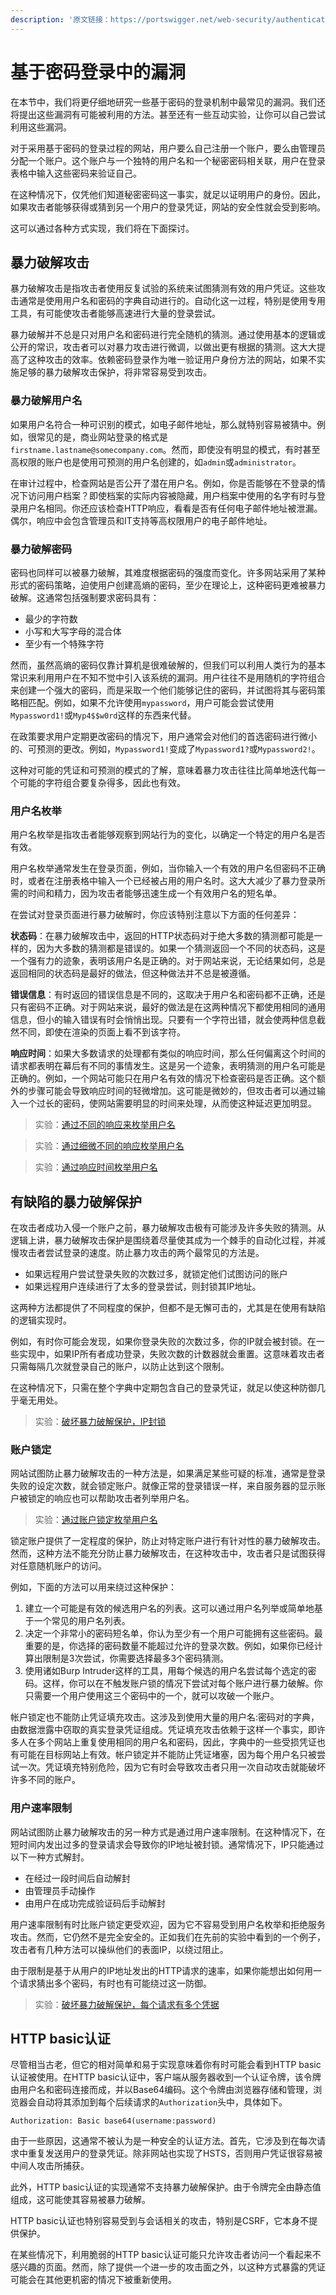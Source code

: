 ```yaml
---
description: '原文链接：https://portswigger.net/web-security/authentication/password-based'
---
```


# 基于密码登录中的漏洞

在本节中，我们将更仔细地研究一些基于密码的登录机制中最常见的漏洞。我们还将提出这些漏洞有可能被利用的方法。甚至还有一些互动实验，让你可以自己尝试利用这些漏洞。

对于采用基于密码的登录过程的网站，用户要么自己注册一个账户，要么由管理员分配一个账户。这个账户与一个独特的用户名和一个秘密密码相关联，用户在登录表格中输入这些密码来验证自己。

在这种情况下，仅凭他们知道秘密密码这一事实，就足以证明用户的身份。因此，如果攻击者能够获得或猜到另一个用户的登录凭证，网站的安全性就会受到影响。

这可以通过各种方式实现，我们将在下面探讨。

## 暴力破解攻击

暴力破解攻击是指攻击者使用反复试验的系统来试图猜测有效的用户凭证。这些攻击通常是使用用户名和密码的字典自动进行的。自动化这一过程，特别是使用专用工具，有可能使攻击者能够高速进行大量的登录尝试。

暴力破解并不总是只对用户名和密码进行完全随机的猜测。通过使用基本的逻辑或公开的常识，攻击者可以对暴力攻击进行微调，以做出更有根据的猜测。这大大提高了这种攻击的效率。依赖密码登录作为唯一验证用户身份方法的网站，如果不实施足够的暴力破解攻击保护，将非常容易受到攻击。

### 暴力破解用户名

如果用户名符合一种可识别的模式，如电子邮件地址，那么就特别容易被猜中。例如，很常见的是，商业网站登录的格式是`firstname.lastname@somecompany.com`。然而，即使没有明显的模式，有时甚至高权限的账户也是使用可预测的用户名创建的，如`admin`或`administrator`。

在审计过程中，检查网站是否公开了潜在用户名。例如，你是否能够在不登录的情况下访问用户档案？即使档案的实际内容被隐藏，用户档案中使用的名字有时与登录用户名相同。你还应该检查HTTP响应，看看是否有任何电子邮件地址被泄漏。偶尔，响应中会包含管理员和IT支持等高权限用户的电子邮件地址。

### 暴力破解密码

密码也同样可以被暴力破解，其难度根据密码的强度而变化。许多网站采用了某种形式的密码策略，迫使用户创建高熵的密码，至少在理论上，这种密码更难被暴力破解。这通常包括强制要求密码具有：

* 最少的字符数 
* 小写和大写字母的混合体 
* 至少有一个特殊字符 

然而，虽然高熵的密码仅靠计算机是很难破解的，但我们可以利用人类行为的基本常识来利用用户在不知不觉中引入该系统的漏洞。用户往往不是用随机的字符组合来创建一个强大的密码，而是采取一个他们能够记住的密码，并试图将其与密码策略相匹配。例如，如果不允许使用`mypassword`，用户可能会尝试使用`Mypassword1!`或`Myp4$$w0rd`这样的东西来代替。

在政策要求用户定期更改密码的情况下，用户通常会对他们的首选密码进行微小的、可预测的更改。例如，`Mypassword1!`变成了`Mypassword1?`或`Mypassword2!`。

这种对可能的凭证和可预测的模式的了解，意味着暴力攻击往往比简单地迭代每一个可能的字符组合要复杂得多，因此也有效。

### 用户名枚举

用户名枚举是指攻击者能够观察到网站行为的变化，以确定一个特定的用户名是否有效。

用户名枚举通常发生在登录页面，例如，当你输入一个有效的用户名但密码不正确时，或者在注册表格中输入一个已经被占用的用户名时。这大大减少了暴力登录所需的时间和精力，因为攻击者能够迅速生成一个有效用户名的短名单。

在尝试对登录页面进行暴力破解时，你应该特别注意以下方面的任何差异：

**状态码**：在暴力破解攻击中，返回的HTTP状态码对于绝大多数的猜测都可能是一样的，因为大多数的猜测都是错误的。如果一个猜测返回一个不同的状态码，这是一个强有力的迹象，表明该用户名是正确的。对于网站来说，无论结果如何，总是返回相同的状态码是最好的做法，但这种做法并不总是被遵循。

**错误信息**：有时返回的错误信息是不同的，这取决于用户名和密码都不正确，还是只有密码不正确。对于网站来说，最好的做法是在这两种情况下都使用相同的通用信息，但小的输入错误有时会悄悄出现。只要有一个字符出错，就会使两种信息截然不同，即使在渲染的页面上看不到该字符。

**响应时间**：如果大多数请求的处理都有类似的响应时间，那么任何偏离这个时间的请求都表明在幕后有不同的事情发生。这是另一个迹象，表明猜测的用户名可能是正确的。例如，一个网站可能只在用户名有效的情况下检查密码是否正确。这个额外的步骤可能会导致响应时间的轻微增加。这可能是微妙的，但攻击者可以通过输入一个过长的密码，使网站需要明显的时间来处理，从而使这种延迟更加明显。

> 实验：[通过不同的响应来枚举用户名](https://portswigger.net/web-security/authentication/password-based/lab-username-enumeration-via-different-responses)

> 实验：[通过细微不同的响应枚举用户名](https://portswigger.net/web-security/authentication/password-based/lab-username-enumeration-via-subtly-different-responses)

> 实验：[通过响应时间枚举用户名](https://portswigger.net/web-security/authentication/password-based/lab-username-enumeration-via-response-timing)

## 有缺陷的暴力破解保护

在攻击者成功入侵一个账户之前，暴力破解攻击极有可能涉及许多失败的猜测。从逻辑上讲，暴力破解攻击保护是围绕着尽量使其成为一个棘手的自动化过程，并减慢攻击者尝试登录的速度。防止暴力攻击的两个最常见的方法是。

* 如果远程用户尝试登录失败的次数过多，就锁定他们试图访问的账户
* 如果远程用户连续进行了太多的登录尝试，则封锁其IP地址。 

这两种方法都提供了不同程度的保护，但都不是无懈可击的，尤其是在使用有缺陷的逻辑实现时。

例如，有时你可能会发现，如果你登录失败的次数过多，你的IP就会被封锁。在一些实现中，如果IP所有者成功登录，失败次数的计数器就会重置。这意味着攻击者只需每隔几次就登录自己的账户，以防止达到这个限制。

在这种情况下，只需在整个字典中定期包含自己的登录凭证，就足以使这种防御几乎毫无用处。

> 实验：[破坏暴力破解保护，IP封锁](https://portswigger.net/web-security/authentication/password-based/lab-broken-bruteforce-protection-ip-block)

### 账户锁定

网站试图防止暴力破解攻击的一种方法是，如果满足某些可疑的标准，通常是登录失败的设定次数，就会锁定账户。就像正常的登录错误一样，来自服务器的显示账户被锁定的响应也可以帮助攻击者列举用户名。

> 实验：[通过账户锁定枚举用户名](https://portswigger.net/web-security/authentication/password-based/lab-username-enumeration-via-account-lock)

锁定账户提供了一定程度的保护，防止对特定账户进行有针对性的暴力破解攻击。然而，这种方法不能充分防止暴力破解攻击，在这种攻击中，攻击者只是试图获得对任意随机账户的访问。

例如，下面的方法可以用来绕过这种保护：

1. 建立一个可能是有效的候选用户名的列表。这可以通过用户名列举或简单地基于一个常见的用户名列表。
2. 决定一个非常小的密码短名单，你认为至少有一个用户可能拥有这些密码。最重要的是，你选择的密码数量不能超过允许的登录次数。例如，如果你已经计算出限制是3次尝试，你需要选择最多3个密码猜测。
3. 使用诸如Burp Intruder这样的工具，用每个候选的用户名尝试每个选定的密码。这样，你可以在不触发账户锁的情况下尝试对每个账户进行暴力破解。你只需要一个用户使用这三个密码中的一个，就可以攻破一个账户。

帐户锁定也不能防止凭证填充攻击。这涉及到使用大量的用户名:密码对的字典，由数据泄露中窃取的真实登录凭证组成。凭证填充攻击依赖于这样一个事实，即许多人在多个网站上重复使用相同的用户名和密码，因此，字典中的一些受损凭证也有可能在目标网站上有效。帐户锁定并不能防止凭证堵塞，因为每个用户名只被尝试一次。凭证填充特别危险，因为它有时会导致攻击者只用一次自动攻击就能破坏许多不同的账户。

### 用户速率限制

网站试图防止暴力破解攻击的另一种方式是通过用户速率限制。在这种情况下，在短时间内发出过多的登录请求会导致你的IP地址被封锁。通常情况下，IP只能通过以下一种方式解封。

* 在经过一段时间后自动解封
* 由管理员手动操作
* 由用户在成功完成验证码后手动解封

用户速率限制有时比账户锁定更受欢迎，因为它不容易受到用户名枚举和拒绝服务攻击。然而，它仍然不是完全安全的。正如我们在先前的实验中看到的一个例子，攻击者有几种方法可以操纵他们的表面IP，以绕过阻止。

由于限制是基于从用户的IP地址发出的HTTP请求的速率，如果你能想出如何用一个请求猜出多个密码，有时也有可能绕过这一防御。

> 实验：[破坏暴力破解保护，每个请求有多个凭据](https://portswigger.net/web-security/authentication/password-based/lab-broken-brute-force-protection-multiple-credentials-per-request)

## HTTP basic认证

尽管相当古老，但它的相对简单和易于实现意味着你有时可能会看到HTTP basic认证被使用。在HTTP basic认证中，客户端从服务器收到一个认证令牌，该令牌由用户名和密码连接而成，并以Base64编码。这个令牌由浏览器存储和管理，浏览器会自动将其添加到每个后续请求的`Authorization`头中，具体如下。

`Authorization: Basic base64(username:password)`

由于一些原因，这通常不被认为是一种安全的认证方法。首先，它涉及到在每次请求中重复发送用户的登录凭证。除非网站也实现了HSTS，否则用户凭证很容易被中间人攻击所捕获。

此外，HTTP basic认证的实现通常不支持暴力破解保护。由于令牌完全由静态值组成，这可能使其容易被暴力破解。

HTTP basic认证也特别容易受到与会话相关的攻击，特别是CSRF，它本身不提供保护。

在某些情况下，利用脆弱的HTTP basic认证可能只允许攻击者访问一个看起来不感兴趣的页面。然而，除了提供一个进一步的攻击面之外，以这种方式暴露的凭证可能会在其他更机密的情况下被重新使用。

